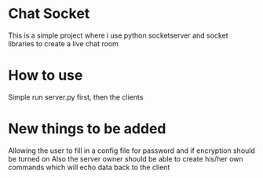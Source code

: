 # Chat Socket
This is a simple project where i use python socketserver and socket libraries to create a live chat room

# How to use
Simple run server.py first, then the clients

# New things to be added
Allowing the user to fill in a config file for password and if encryption should be turned on
Also the server owner should be able to create his/her own commands which will echo data back to the client
